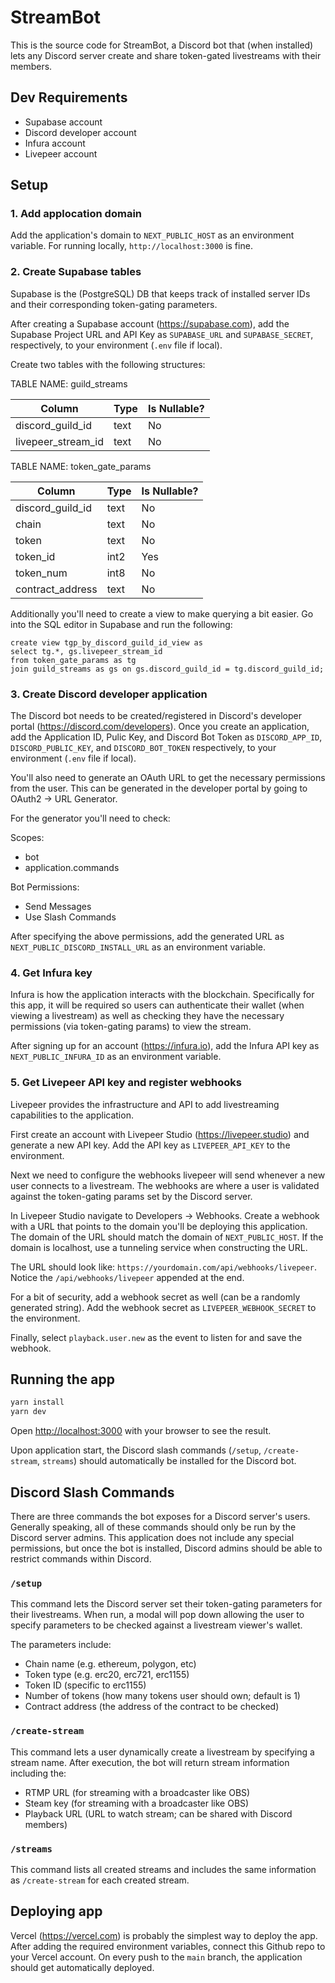 # StreamBot

This is the source code for StreamBot, a Discord bot that (when installed) lets any Discord server create and share token-gated livestreams with their members.

## Dev Requirements

- Supabase account
- Discord developer account
- Infura account
- Livepeer account

## Setup

### 1. Add applocation domain

Add the application's domain to `NEXT_PUBLIC_HOST` as an environment variable. For running locally, `http://localhost:3000` is fine.

### 2. Create Supabase tables

Supabase is the (PostgreSQL) DB that keeps track of installed server IDs and their corresponding token-gating parameters.

After creating a Supabase account (https://supabase.com), add the Supabase Project URL and API Key as `SUPABASE_URL` and `SUPABASE_SECRET`, respectively, to your environment (`.env` file if local).

Create two tables with the following structures:

TABLE NAME: guild_streams

| Column             | Type | Is Nullable? |
| ------------------ | ---- | ------------ |
| discord_guild_id   | text | No           |
| livepeer_stream_id | text | No           |

TABLE NAME: token_gate_params

| Column           | Type | Is Nullable? |
| ---------------- | ---- | ------------ |
| discord_guild_id | text | No           |
| chain            | text | No           |
| token            | text | No           |
| token_id         | int2 | Yes          |
| token_num        | int8 | No           |
| contract_address | text | No           |

Additionally you'll need to create a view to make querying a bit easier. Go into the SQL editor in Supabase and run the following:

```
create view tgp_by_discord_guild_id_view as
select tg.*, gs.livepeer_stream_id
from token_gate_params as tg
join guild_streams as gs on gs.discord_guild_id = tg.discord_guild_id;
```

### 3. Create Discord developer application

The Discord bot needs to be created/registered in Discord's developer portal (https://discord.com/developers). Once you create an application, add the Application ID, Pulic Key, and Discord Bot Token as `DISCORD_APP_ID`, `DISCORD_PUBLIC_KEY`, and `DISCORD_BOT_TOKEN` respectively, to your environment (`.env` file if local).

You'll also need to generate an OAuth URL to get the necessary permissions from the user. This can be generated in the developer portal by going to OAuth2 -> URL Generator.

For the generator you'll need to check:

Scopes:

- bot
- application.commands

Bot Permissions:

- Send Messages
- Use Slash Commands

After specifying the above permissions, add the generated URL as `NEXT_PUBLIC_DISCORD_INSTALL_URL` as an environment variable.

### 4. Get Infura key

Infura is how the application interacts with the blockchain. Specifically for this app, it will be required so users can authenticate their wallet (when viewing a livestream) as well as checking they have the necessary permissions (via token-gating params) to view the stream.

After signing up for an account (https://infura.io), add the Infura API key as `NEXT_PUBLIC_INFURA_ID` as an environment variable.

### 5. Get Livepeer API key and register webhooks

Livepeer provides the infrastructure and API to add livestreaming capabilities to the application.

First create an account with Livepeer Studio (https://livepeer.studio) and generate a new API key. Add the API key as `LIVEPEER_API_KEY` to the environment.

Next we need to configure the webhooks livepeer will send whenever a new user connects to a livestream. The webhooks are where a user is validated against the token-gating params set by the Discord server.

In Livepeer Studio navigate to Developers -> Webhooks. Create a webhook with a URL that points to the domain you'll be deploying this application. The domain of the URL should match the domain of `NEXT_PUBLIC_HOST`. If the domain is localhost, use a tunneling service when constructing the URL.

The URL should look like: `https://yourdomain.com/api/webhooks/livepeer`. Notice the `/api/webhooks/livepeer` appended at the end.

For a bit of security, add a webhook secret as well (can be a randomly generated string). Add the webhook secret as `LIVEPEER_WEBHOOK_SECRET` to the environment.

Finally, select `playback.user.new` as the event to listen for and save the webhook.

## Running the app

```bash
yarn install
yarn dev
```

Open [http://localhost:3000](http://localhost:3000) with your browser to see the result.

Upon application start, the Discord slash commands (`/setup`, `/create-stream`, `streams`) should automatically be installed for the Discord bot.

## Discord Slash Commands

There are three commands the bot exposes for a Discord server's users. Generally speaking, all of these commands should only be run by the Discord server admins. This application does not include any special permissions, but once the bot is installed, Discord admins should be able to restrict commands within Discord.

### `/setup`

This command lets the Discord server set their token-gating parameters for their livestreams. When run, a modal will pop down allowing the user to specify parameters to be checked against a livestream viewer's wallet.

The parameters include:

- Chain name (e.g. ethereum, polygon, etc)
- Token type (e.g. erc20, erc721, erc1155)
- Token ID (specific to erc1155)
- Number of tokens (how many tokens user should own; default is 1)
- Contract address (the address of the contract to be checked)

### `/create-stream`

This command lets a user dynamically create a livestream by specifying a stream name. After execution, the bot will return stream information including the:

- RTMP URL (for streaming with a broadcaster like OBS)
- Steam key (for streaming with a broadcaster like OBS)
- Playback URL (URL to watch stream; can be shared with Discord members)

### `/streams`

This command lists all created streams and includes the same information as `/create-stream` for each created stream.

## Deploying app

Vercel (https://vercel.com) is probably the simplest way to deploy the app. After adding the required environment variables, connect this Github repo to your Vercel account. On every push to the `main` branch, the application should get automatically deployed.
